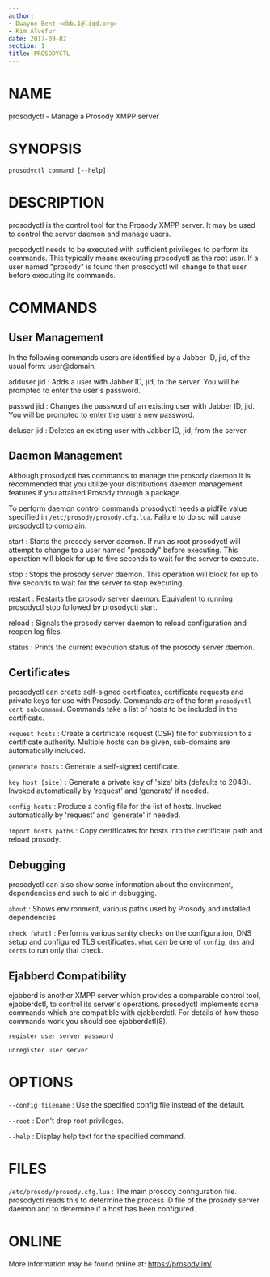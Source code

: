 ```yaml
---
author:
- Dwayne Bent <dbb.1@liqd.org>
- Kim Alvefur
date: 2017-09-02
section: 1
title: PROSODYCTL
---
```


# NAME

prosodyctl - Manage a Prosody XMPP server

# SYNOPSIS

    prosodyctl command [--help]

# DESCRIPTION

prosodyctl is the control tool for the Prosody XMPP server. It may be
used to control the server daemon and manage users.

prosodyctl needs to be executed with sufficient privileges to perform
its commands. This typically means executing prosodyctl as the root
user. If a user named "prosody" is found then prosodyctl will change to
that user before executing its commands.

# COMMANDS

## User Management

In the following commands users are identified by a Jabber ID, jid, of
the usual form: user@domain.

adduser jid
:   Adds a user with Jabber ID, jid, to the server. You will be prompted
    to enter the user's password.

passwd jid
:   Changes the password of an existing user with Jabber ID, jid. You
    will be prompted to enter the user's new password.

deluser jid
:   Deletes an existing user with Jabber ID, jid, from the server.

## Daemon Management

Although prosodyctl has commands to manage the prosody daemon it is
recommended that you utilize your distributions daemon management
features if you attained Prosody through a package.

To perform daemon control commands prosodyctl needs a pidfile value
specified in `/etc/prosody/prosody.cfg.lua`. Failure to do so will cause
prosodyctl to complain.

start
:   Starts the prosody server daemon. If run as root prosodyctl will
    attempt to change to a user named "prosody" before executing. This
    operation will block for up to five seconds to wait for the server
    to execute.

stop
:   Stops the prosody server daemon. This operation will block for up to
    five seconds to wait for the server to stop executing.

restart
:   Restarts the prosody server daemon. Equivalent to running prosodyctl
    stop followed by prosodyctl start.

reload
:   Signals the prosody server daemon to reload configuration and reopen
    log files.

status
:   Prints the current execution status of the prosody server daemon.

## Certificates

prosodyctl can create self-signed certificates, certificate requests and
private keys for use with Prosody. Commands are of the form
`prosodyctl cert subcommand`. Commands take a list of hosts to be
included in the certificate.

`request hosts`
:   Create a certificate request (CSR) file for submission to a
    certificate authority. Multiple hosts can be given, sub-domains are
    automatically included.

`generate hosts`
:   Generate a self-signed certificate.

`key host [size]`
:   Generate a private key of 'size' bits (defaults to 2048). Invoked
    automatically by 'request' and 'generate' if needed.

`config hosts`
:   Produce a config file for the list of hosts. Invoked automatically
    by 'request' and 'generate' if needed.

`import hosts paths`
:   Copy certificates for hosts into the certificate path and reload
    prosody.

## Debugging

prosodyctl can also show some information about the environment,
dependencies and such to aid in debugging.

`about`
:   Shows environment, various paths used by Prosody and installed
    dependencies.

`check [what]`
:   Performs various sanity checks on the configuration, DNS setup and
    configured TLS certificates. `what` can be one of `config`, `dns`
    and `certs` to run only that check.

## Ejabberd Compatibility

ejabberd is another XMPP server which provides a comparable control
tool, ejabberdctl, to control its server's operations. prosodyctl
implements some commands which are compatible with ejabberdctl. For
details of how these commands work you should see ejabberdctl(8).

    register user server password

    unregister user server

# OPTIONS

`--config filename`
:   Use the specified config file instead of the default.

`--root`
:   Don't drop root privileges.

`--help`
:   Display help text for the specified command.

# FILES

`/etc/prosody/prosody.cfg.lua`
:   The main prosody configuration file. prosodyctl reads this to
    determine the process ID file of the prosody server daemon and to
    determine if a host has been configured.

# ONLINE

More information may be found online at: <https://prosody.im/>
